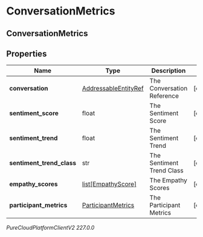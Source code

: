 # ConversationMetrics

## ConversationMetrics

## Properties

|Name | Type | Description | Notes|
|------------ | ------------- | ------------- | -------------|
| **conversation** | [AddressableEntityRef](AddressableEntityRef) | The Conversation Reference | [optional] |
| **sentiment_score** | float | The Sentiment Score | [optional] |
| **sentiment_trend** | float | The Sentiment Trend | [optional] |
| **sentiment_trend_class** | str | The Sentiment Trend Class | [optional] |
| **empathy_scores** | [list[EmpathyScore]](EmpathyScore) | The Empathy Scores | [optional] |
| **participant_metrics** | [ParticipantMetrics](ParticipantMetrics) | The Participant Metrics | [optional] |



_PureCloudPlatformClientV2 227.0.0_
